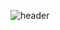 
![header](https://capsule-render.vercel.app/api?type=waving&color=0:00BFFF,100:81DAF5&height=300&section=header&text=Welcome%20&fontColor=F2F2F2&fontSize=70)


<!--
**ghdtkq/ghdtkq** is a ✨ _special_ ✨ repository because its `README.md` (this file) appears on your GitHub profile.

Here are some ideas to get you started:

- 🔭 I’m currently working on ...
- 🌱 I’m currently learning ...
- 👯 I’m looking to collaborate on ...
- 🤔 I’m looking for help with ...
- 💬 Ask me about ...
- 📫 How to reach me: ...
- 😄 Pronouns: ...
- ⚡ Fun fact: ...
-->
